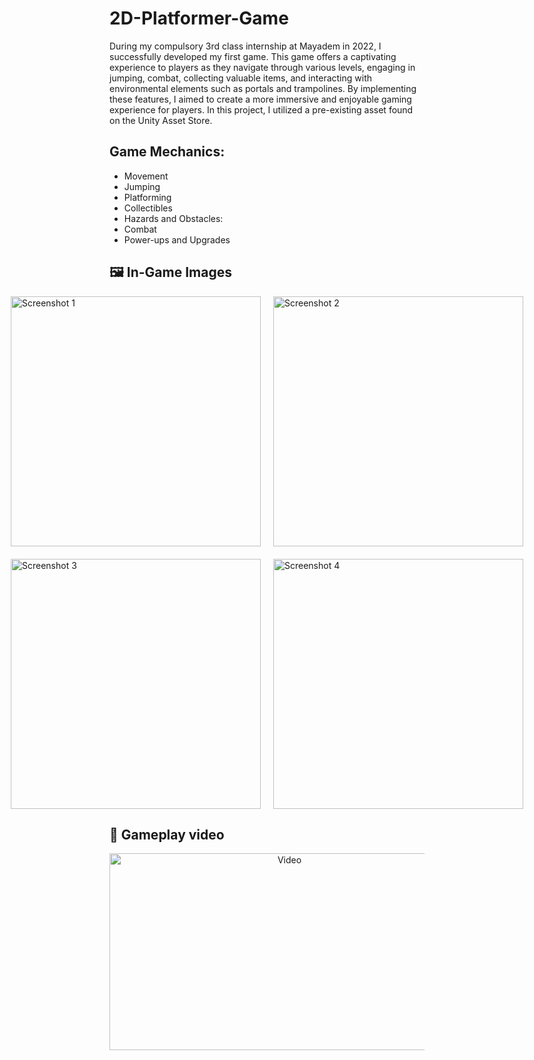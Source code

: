 # 2D-Platformer-Game
  During my compulsory 3rd class internship at Mayadem in 2022, I successfully developed my first game. This game offers a captivating experience to players as they navigate through various levels, engaging in jumping, combat, collecting valuable items, and interacting with environmental elements such as portals and trampolines. By implementing these features, I aimed to create a more immersive and enjoyable gaming experience for players. In this project, I utilized a pre-existing asset found on the Unity Asset Store.


## Game Mechanics:

* Movement
* Jumping
* Platforming
* Collectibles
* Hazards and Obstacles: 
* Combat
* Power-ups and Upgrades


## 🖼 In-Game Images
<div style="display: flex; justify-content: center;">
  <img src="https://github.com/farukylc/2D-Platformer-Game/assets/99920678/b5bf685a-f4d6-4198-a8c1-a0131a463e2d" alt="Screenshot 1" width="400" style="margin-right: 20px;">
  <img src="https://github.com/farukylc/2D-Platformer-Game/assets/99920678/81d0b3d6-e974-4734-bb67-8cad0a4967d1" alt="Screenshot 2" width="400">
</div>
<div style="display: flex; justify-content: center; margin-top: 20px;">
  <img src="https://github.com/farukylc/2D-Platformer-Game/assets/99920678/e92f01b9-8375-42a6-a31f-5f3cd28ad50b" alt="Screenshot 3" width="400" style="margin-right: 20px;">
  <img src="https://github.com/farukylc/2D-Platformer-Game/assets/99920678/051d8e82-54d2-4835-9e8a-d11f03dd02a6" alt="Screenshot 4" width="400">
</div>

## 🎥 Gameplay video
<p align="center">
  <a href="https://www.youtube.com/watch?v=k-b8lplZ5ZE">
    <img src="https://img.youtube.com/vi/k-b8lplZ5ZE/0.jpg" alt="Video" width="560" height="315">
  </a>
</p>



